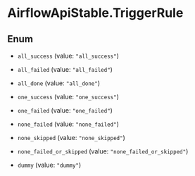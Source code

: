 # AirflowApiStable.TriggerRule

## Enum


* `all_success` (value: `"all_success"`)

* `all_failed` (value: `"all_failed"`)

* `all_done` (value: `"all_done"`)

* `one_success` (value: `"one_success"`)

* `one_failed` (value: `"one_failed"`)

* `none_failed` (value: `"none_failed"`)

* `none_skipped` (value: `"none_skipped"`)

* `none_failed_or_skipped` (value: `"none_failed_or_skipped"`)

* `dummy` (value: `"dummy"`)


